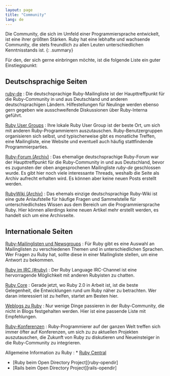 ```yaml
---
layout: page
title: "Community"
lang: de
---
```


Die Community, die sich im Umfeld einer Programmiersprache entwickelt,
ist eine ihrer größten Stärken. Ruby hat eine lebhafte und wachsende
Community, die stets freundlich zu allen Leuten unterschiedlichen
Kenntnisstands ist.
{: .summary}

Für den, der sich gerne einbringen möchte, ist die folgende Liste ein guter Einstiegspunkt:

## Deutschsprachige Seiten

[ruby-de](http://lists.ruby-lang.org/cgi-bin/mailman/listinfo/ruby-de)
: Die deutschsprachige Ruby-Mailingliste ist der Haupttreffpunkt für die
  Ruby-Community in und aus Deutschland und anderen deutschsprachigen
  Ländern. Hilfestellungen für Neulinge werden ebenso gern gegeben wie
  ausschweifende Diskussionen über Ruby-Interna geführt.

[Ruby User Groups](user-groups/)
: Ihre lokale Ruby User Group ist der beste Ort, um sich mit anderen
  Ruby-Programmierern auszutauschen. Ruby-Benutzergruppen organisieren sich
  selbst, und typischerweise gibt es monatliche Treffen, eine Mailingliste,
  eine Website und eventuell auch häufig stattfindende
  Programmierparties.

[Ruby-Forum (Archiv)](http://forum.ruby-portal.de)
: Das ehemalige deutschsprachige Ruby-Forum war der Haupttreffpunkt
  für die Ruby-Community in und aus Deutschland, bevor es zugunsten
  der oben angesprochenen Mailingliste _ruby-de_ geschlossen wurde.
  Es gibt hier noch viele interessante Threads, weshalb die Seite
  als Archiv aufrecht erhalten wird. Es können aber keine neuen
  Posts erstellt werden.

[RubyWiki (Archiv)](http://wiki.ruby-portal.de)
: Das ehemals einzige deutschsprachige Ruby-Wiki ist eine gute Anlaufstelle
  für häufige Fragen und Sammelstelle für unterschiedlichstes Wissen
  aus dem Bereich um die Programmiersprache Ruby. Hier können
  allerdings keine neuen Artikel mehr erstellt werden, es handelt
  sich um eine Archivseite.

## Internationale Seiten

[Ruby-Mailinglisten und Newsgroups](mailing-lists/)
: Für Ruby gibt es eine Auswahl an Mailinglisten zu verschiedenen
  Themen und in unterschiedlichen Sprachen. Wer Fragen zu Ruby hat,
  sollte diese in einer Mailingliste stellen, um eine Antwort zu
  bekommen.

[Ruby im IRC (#ruby)](https://web.libera.chat/#ruby)
: Der Ruby Language IRC-Channel ist eine hervorragende Möglichkeit mit
  anderen Rubyisten zu chatten.

[Ruby Core](ruby-core/)
: Gerade jetzt, wo Ruby 2.0 in Arbeit ist, ist die beste Gelegenheit,
  die Entwicklungen rund um Ruby näher zu betrachten. Wer daran
  interessiert ist zu helfen, startet am Besten hier.

[Weblogs zu Ruby](weblogs/)
: Nur wenige Dinge passieren in der Ruby-Community, die nicht in Blogs
  festgehalten werden. Hier ist eine passende Liste mit Empfehlungen.

[Ruby-Konferenzen](conferences/)
: Ruby-Programmierer auf der ganzen Welt treffen sich immer öfter auf
  Konferenzen, um sich zu zu aktuellen Projekten auszutauschen,
  die Zukunft von Ruby zu diskutieren und Neueinsteiger
  in die Ruby-Community zu integrieren.

Allgemeine Information zu Ruby
: * [Ruby Central][ruby-central]
  * [Ruby beim Open Directory Project][ruby-opendir]
  * [Rails beim Open Directory Project][rails-opendir]

[ruby-central]: http://rubycentral.org/
